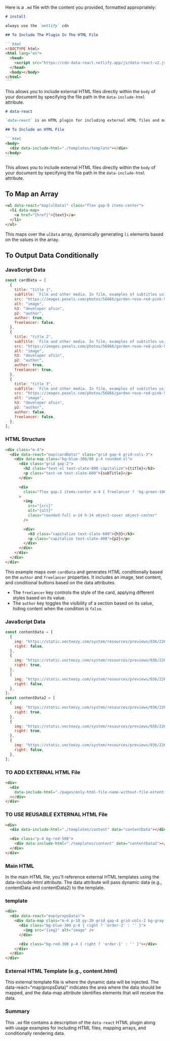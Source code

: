 Here is a `.md` file with the content you provided, formatted appropriately:

````markdown
# install

always use the `netlify` cdn

## To Include The Plugin In The HTML File

```html
<!DOCTYPE html>
<html lang="en">
  <head>
    <script src="https://cdn-data-react.netlify.app/js/data-react-v2.js"></script>
  </head>
  <body></body>
</html>
```
````

This allows you to include external HTML files directly within the `body` of your document by specifying the file path in the `data-include-html` attribute.

````markdown
# data-react

`data-react` is an HTML plugin for including external HTML files and mapping JavaScript arrays, similar to React.js functionality.

## To Include an HTML File

```html
<body>
  <div data-include-html="./templates/template"></div>
</body>
```
````

This allows you to include external HTML files directly within the `body` of your document by specifying the file path in the `data-include-html` attribute.

## To Map an Array

```html
<ul data-react="map(ulData)" class="flex gap-8 items-center">
  <li data-map>
    <a href="{href}">{text}</a>
  </li>
</ul>
```

This maps over the `ulData` array, dynamically generating `li` elements based on the values in the array.

## To Output Data Conditionally

### JavaScript Data

```js
const cardData = [
  {
    title: "title 1",
    subTitle: `Film and other media. In film, examples of subtitles using "or" include Dr. Strangelove or: How I Learned to Stop Worrying and Love the Bomb and Birdman or (The Unexpected Virtue of Ignorance).`,
    src: "https://images.pexels.com/photos/56866/garden-rose-red-pink-56866.jpeg?cs=srgb&dl=pexels-pixabay-56866.jpg&fm=jpg",
    alt: "image",
    h3: "developer afsin",
    p2: "author",
    author: true,
    freelancer: false,
  },
  {
    title: "title 2",
    subTitle: `Film and other media. In film, examples of subtitles using "or" include Dr. Strangelove or: How I Learned to Stop Worrying and Love the Bomb and Birdman or (The Unexpected Virtue of Ignorance).`,
    src: "https://images.pexels.com/photos/56866/garden-rose-red-pink-56866.jpeg?cs=srgb&dl=pexels-pixabay-56866.jpg&fm=jpg",
    alt: "image",
    h3: "developer afsin",
    p2: "author",
    author: true,
    freelancer: true,
  },
  {
    title: "title 3",
    subTitle: `Film and other media. In film, examples of subtitles using "or" include Dr. Strangelove or: How I Learned to Stop Worrying and Love the Bomb and Birdman or (The Unexpected Virtue of Ignorance).`,
    src: "https://images.pexels.com/photos/56866/garden-rose-red-pink-56866.jpeg?cs=srgb&dl=pexels-pixabay-56866.jpg&fm=jpg",
    alt: "image",
    h3: "developer afsin",
    p2: "author",
    author: false,
    freelancer: false,
  },
];
```

### HTML Structure

```html
<div class="m-4">
  <div data-react="map(cardData)" class="grid gap-4 grid-cols-3">
    <div data-map class="bg-blue-300/80 p-4 rounded-xl">
      <div class="grid gap-2">
        <h2 class="text-xl text-slate-800 capitalize">{title}</h2>
        <p class="text-sm text-slate-600">{subTitle}</p>
      </div>

      <div
        class="flex gap-2 items-center m-4 { freelancer ? 'bg-green-100/80 border border-2 border-red-500' : 'bg-gray-100/80' } p-4 rounded-xl"
      >
        <img
          src="{src}"
          alt="{alt}"
          class="rounded-full w-14 h-14 object-cover object-center"
        />

        <div>
          <h3 class="capitalize text-slate-600">{h3}</h3>
          <p class="capitalize text-slate-400">{p2}</p>
        </div>
      </div>
    </div>
  </div>
</div>
```

This example maps over `cardData` and generates HTML conditionally based on the `author` and `freelancer` properties. It includes an image, text content, and conditional buttons based on the data attributes.

- The `freelancer` key controls the style of the card, applying different styles based on its value.
- The `author` key toggles the visibility of a section based on its value, hiding content when the condition is `false`.

### JavaScript Data

```js
const contentData = [
  {
    img: "https://static.vecteezy.com/system/resources/previews/036/226/872/non_2x/ai-generated-nature-landscapes-background-free-photo.jpg",
    right: false,
  },
  {
    img: "https://static.vecteezy.com/system/resources/previews/036/226/872/non_2x/ai-generated-nature-landscapes-background-free-photo.jpg",
    right: true,
  },
  {
    img: "https://static.vecteezy.com/system/resources/previews/036/226/872/non_2x/ai-generated-nature-landscapes-background-free-photo.jpg",
    right: false,
  },
];
const contentData2 = [
  {
    img: "https://static.vecteezy.com/system/resources/previews/036/226/872/non_2x/ai-generated-nature-landscapes-background-free-photo.jpg",
    right: true,
  },
  {
    img: "https://static.vecteezy.com/system/resources/previews/036/226/872/non_2x/ai-generated-nature-landscapes-background-free-photo.jpg",
    right: true,
  },
  {
    img: "https://static.vecteezy.com/system/resources/previews/036/226/872/non_2x/ai-generated-nature-landscapes-background-free-photo.jpg",
    right: false,
  },
];
```

### TO ADD EXTERNAL HTML File

```html
<div>
  <div
    data-include-html="./pages/only-html-file-name-without-file-extention"
  ></div>
</div>
```

### TO USE REUSABLE EXTERNAL HTML File

```html
<div>
  <div data-include-html="./templates/content" data="contentData"></div>

  <div class="p-4 bg-red-500">
    <div data-include-html="./templates/content" data="contentData2"></div>
  </div>
</div>
```

### Main HTML

In the main HTML file, you'll reference external HTML templates using the data-include-html attribute. The data attribute will pass dynamic data (e.g., contentData and contentData2) to the template.

### template

```html
<div>
  <div data-react="map(propsData)">
    <div data-map class="m-4 p-10 py-20 grid gap-4 grid-cols-2 bg-gray-100">
      <div class="bg-blue-300 p-4 { right ? 'order-2' : '' }">
        <img src="{img}" alt="image" />
      </div>

      <div class="bg-red-300 p-4 { right ? 'order-1' : '' }"></div>
    </div>
  </div>
</div>
```

### External HTML Template (e.g., content.html)

This external template file is where the dynamic data will be injected. The data-react="map(propsData)" indicates the area where the data should be mapped, and the data-map attribute identifies elements that will receive the data.

### Summary

This `.md` file contains a description of the `data-react` HTML plugin along
with usage examples for including HTML files, mapping arrays, and conditionally
rendering data.
